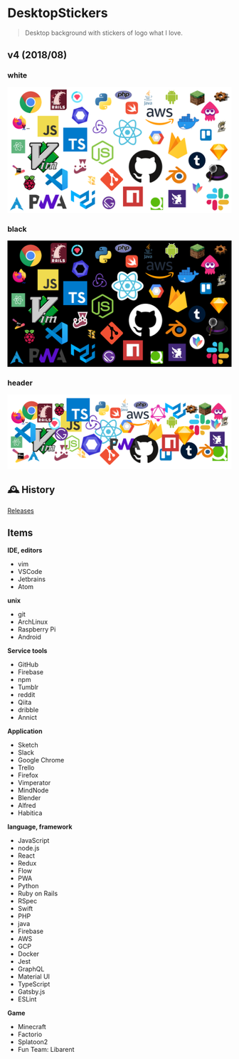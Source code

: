 # DesktopStickers
> Desktop background with stickers of logo what I love.

## v4 (2018/08)
### white
![elzup desktop steckers v5_white](dist/v5/desktop-stickers-w.png)

### black
![elzup desktop steckers v5_black](dist/v5/desktop-stickers-b.png)

### header
![elzup desktop steckers v5_white](dist/v5/desktop-stickers-header-w.png)

## 🕰 History
[Releases](https://github.com/elzup/DesktopStickers/releases)


## Items

**IDE, editors**

* vim
* VSCode
* Jetbrains
* Atom

**unix**

* git
* ArchLinux
* Raspberry Pi
* Android

**Service tools**

* GitHub
* Firebase
* npm
* Tumblr
* reddit
* Qiita
* dribble
* Annict

**Application**

* Sketch
* Slack
* Google Chrome
* Trello
* Firefox
* Vimperator
* MindNode
* Blender
* Alfred
* Habitica

**language, framework**

* JavaScript
* node.js
* React
* Redux
* Flow
* PWA
* Python
* Ruby on Rails
* RSpec
* Swift
* PHP
* java
* Firebase
* AWS
* GCP
* Docker
* Jest
* GraphQL
* Material UI
* TypeScript
* Gatsby.js
* ESLint

**Game**

* Minecraft
* Factorio
* Splatoon2
* Fun Team: Libarent
